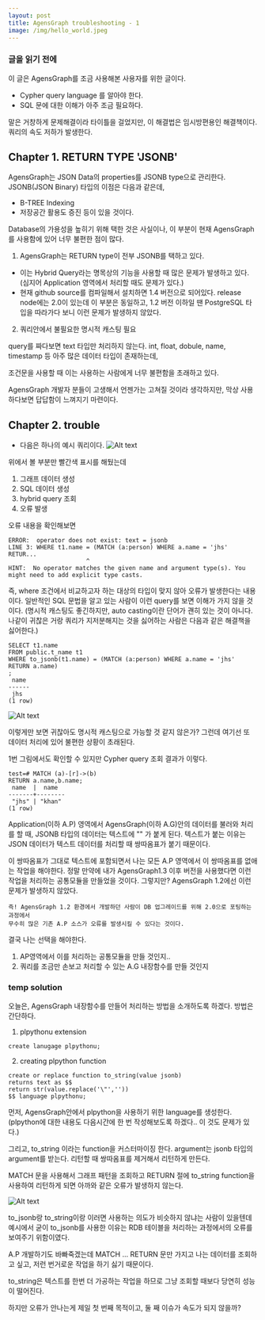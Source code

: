 ```yaml
---
layout: post
title: AgensGraph troubleshooting - 1
image: /img/hello_world.jpeg
---
```

### 글을 읽기 전에

이 글은 AgensGraph를 조금 사용해본 사용자를 위한 글이다.
 - Cypher query language 를 알아야 한다.
 - SQL 문에 대한 이해가 아주 조금 필요하다.
 
말은 거창하게 문제해결이라 타이틀을 걸었지만, 이 해결법은 임시방편용인 해결책이다.
쿼리의 속도 저하가 발생한다.


## Chapter 1. RETURN TYPE 'JSONB'

AgensGraph는 JSON Data의 properties를 JSONB type으로 관리한다. 
JSONB(JSON Binary) 타입의 이점은 다음과 같은데,
- B-TREE Indexing
- 저장공간 활용도 증진
등이 있을 것이다.

Database의 가용성을 높히기 위해 택한 것은 사실이나, 이 부분이 현재 AgensGraph를 사용함에 있어 너무 불편한 점이 많다.

1. AgensGraph는 RETURN type이 전부 JSONB를 택하고 있다.
- 이는 Hybrid Query라는 명목상의 기능을 사용할 때 많은 문제가 발생하고 있다. (심지어 Application 영역에서 처리할 때도 문제가 있다.)
- 현재 github source를 컴파일해서 설치하면 1.4 버전으로 되어있다. release node에는 2.0이 있는데 이 부분은 동일하고, 
1.2 버전 이하일 땐 PostgreSQL 타입을 따라가다 보니 이런 문제가 발생하지 않았다.

2. 쿼리안에서 불필요한 명시적 캐스팅 필요

query를 짜다보면 text 타입만 처리하지 않는다. int, float, dobule, name, timestamp 등 아주 많은 데이터 타입이 존재하는데, 

조건문을 사용할 때 이는 사용하는 사람에게 너무 불편함을 초래하고 있다.

AgensGraph 개발자 분들이 고생해서 언젠가는 고쳐질 것이라 생각하지만, 막상 사용하다보면 답답함이 느껴지기 마련이다.

## Chapter 2. trouble

- 다음은 하나의 예시 쿼리이다.
![Alt text](https://github.com/jhs9396/jhs9396.github.io/blob/master/img/troubleshooting_1_2.png?raw=true)

위에서 볼 부분만 빨간색 표시를 해뒀는데
1) 그래프 데이터 생성
2) SQL 데이터 생성
3) hybrid query 조회
4) 오류 발생

오류 내용을 확인해보면 
````
ERROR:  operator does not exist: text = jsonb
LINE 3: WHERE t1.name = (MATCH (a:person) WHERE a.name = 'jhs' RETUR...
                      ^
HINT:  No operator matches the given name and argument type(s). You might need to add explicit type casts.
````

즉, where 조건에서 비교하고자 하는 대상의 타입이 맞지 않아 오류가 발생한다는 내용이다.
일반적인 SQL 문법을 알고 있는 사람이 이런 query를 보면 이해가 가지 않을 것이다.
(명시적 캐스팅도 좋긴하지만, auto casting이란 단어가 괜히 있는 것이 아니다. 나같이 귀찮은 거랑 쿼리가 지저분해지는 것을 싫어하는 사람은
다음과 같은 해결책을 싫어한다.)

````
SELECT t1.name
FROM public.t_name t1
WHERE to_jsonb(t1.name) = (MATCH (a:person) WHERE a.name = 'jhs' RETURN a.name)
;
 name
------
 jhs
(1 row)
````
![Alt text](https://github.com/jhs9396/jhs9396.github.io/blob/master/img/troubleshooting_1_3.png?raw=true)

이렇게만 보면 귀찮아도 명시적 캐스팅으로 가능할 것 같지 않은가?
그런데 여기선 또 데이터 처리에 있어 불편한 상황이 초래된다.

1번 그림에서도 확인할 수 있지만 Cypher query 조회 결과가 이렇다.
````
test=# MATCH (a)-[r]->(b)
RETURN a.name,b.name;
 name  |  name
-------+--------
 "jhs" | "khan"
(1 row)
````
Application(이하 A.P) 영역에서 AgensGraph(이하 A.G)안의 데이터를 불러와 처리를 할 때, JSONB 타입의 데이터는 텍스트에 "" 가 붙게 된다.
텍스트가 붙는 이유는 JSON 데이터가 텍스트 데이터를 처리할 때 쌍따옴표가 붙기 때문이다.

이 쌍따옴표가 그대로 텍스트에 포함되면서 나는 모든 A.P 영역에서 이 쌍따옴표를 없애는 작업을 해야한다.
정말 만약에 내가 AgensGraph1.3 이후 버전을 사용했다면 이런 작업을 처리하는 공통모듈을 만들었을 것이다.
그렇지만? AgensGraph 1.2에선 이런 문제가 발생하지 않았다.
````
즉! AgensGraph 1.2 환경에서 개발하던 사람이 DB 업그레이드를 위해 2.0으로 포팅하는 과정에서
무수히 많은 기존 A.P 소스가 오류를 발생시킬 수 있다는 것이다.
````

결국 나는 선택을 해야한다.
1) AP영역에서 이를 처리하는 공통모듈을 만들 것인지..
2) 쿼리를 조금만 손보고 처리할 수 있는 A.G 내장함수를 만들 것인지


### temp solution

오늘은, AgensGraph 내장함수를 만들어 처리하는 방법을 소개하도록 하겠다.
방법은 간단하다.

1) plpythonu extension
````
create lanugage plpythonu;
````

2) creating plpython function
````
create or replace function to_string(value jsonb)
returns text as $$
return str(value.replace('\"',''))
$$ language plpythonu;
````

먼저, AgensGraph안에서 plpython을 사용하기 위한 language를 생성한다.
(plpython에 대한 내용도 다음시간에 한 번 작성해보도록 하겠다.. 이 것도 문제가 있다.)

그리고, to_string 이라는 function을 커스터마이징 한다. argument는 jsonb 타입의 argument를 받는다.
리턴할 때 쌍따옴표를 제거해서 리턴하게 만든다.

MATCH 문을 사용해서 그래프 패턴을 조회하고 RETURN 절에 to_string function을 사용하여 리턴하게 되면 아까와 같은 오류가 발생하지 않는다.

![Alt text](https://github.com/jhs9396/jhs9396.github.io/blob/master/img/troubleshooting_1_4.png?raw=true)


to_jsonb랑 to_string이랑 이러면 사용하는 의도가 비슷하지 않냐는 사람이 있을텐데 예시에서 굳이 to_jsonb를 사용한 이유는 RDB 테이블을 처리하는 과정에서의 오류를 보여주기 위함이였다.

A.P 개발하기도 바빠죽겠는데 MATCH ... RETURN 문만 가지고 나는 데이터를 조회하고 싶고, 저런 번거로운 작업을 하기 싫기 때문이다.

to_string은 텍스트를 한번 더 가공하는 작업을 하므로 그냥 조회할 때보다 당연히 성능이 떨어진다.

하지만 오류가 안나는게 제일 첫 번째 목적이고, 둘 째 이슈가 속도가 되지 않을까? 
